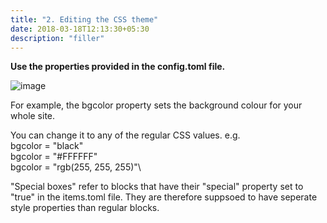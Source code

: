 ```yaml
---
title: "2. Editing the CSS theme"
date: 2018-03-18T12:13:30+05:30
description: "filler"
---
```


**Use the properties provided in the config.toml file.**


![image](https://user-images.githubusercontent.com/73769521/138432993-dc3903bb-edbe-4f37-a19b-c973c4730af4.jpeg)

For example, the bgcolor property sets the background colour for your whole site. 

You can change it to any of the regular CSS values. e.g.\
bgcolor = "black"\
bgcolor = "#FFFFFF"\
bgcolor = "rgb(255, 255, 255)"\

"Special boxes" refer to blocks that have their "special" property set to "true" in the items.toml file. They are therefore suppsoed to have seperate style properties than regular blocks.
